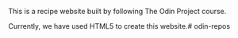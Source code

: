 This is a recipe website built by following The Odin Project course.

Currently, we have used HTML5 to create this website.# odin-repos

